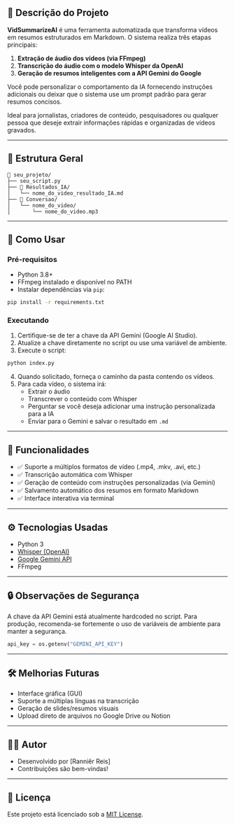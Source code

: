 ## 📜 Descrição do Projeto

**VidSummarizeAI** é uma ferramenta automatizada que transforma vídeos em resumos estruturados em Markdown. O sistema realiza três etapas principais:

1. **Extração de áudio dos vídeos (via FFmpeg)**
2. **Transcrição do áudio com o modelo Whisper da OpenAI**
3. **Geração de resumos inteligentes com a API Gemini do Google**

Você pode personalizar o comportamento da IA fornecendo instruções adicionais ou deixar que o sistema use um prompt padrão para gerar resumos concisos.

Ideal para jornalistas, criadores de conteúdo, pesquisadores ou qualquer pessoa que deseje extrair informações rápidas e organizadas de vídeos gravados.

---

## 📂 Estrutura Geral

```
📁 seu_projeto/
├── seu_script.py
├── 📁 Resultados_IA/
│   └── nome_do_video_resultado_IA.md
├── 📁 Conversao/
│   └── nome_do_video/
│       └── nome_do_video.mp3
```

---

## 🚀 Como Usar

### Pré-requisitos

- Python 3.8+
- FFmpeg instalado e disponível no PATH
- Instalar dependências via `pip`:

```bash
pip install -r requirements.txt
```

### Executando

1. Certifique-se de ter a chave da API Gemini (Google AI Studio).
2. Atualize a chave diretamente no script ou use uma variável de ambiente.
3. Execute o script:

```bash
python index.py
```

4. Quando solicitado, forneça o caminho da pasta contendo os vídeos.
5. Para cada vídeo, o sistema irá:
   - Extrair o áudio
   - Transcrever o conteúdo com Whisper
   - Perguntar se você deseja adicionar uma instrução personalizada para a IA
   - Enviar para o Gemini e salvar o resultado em `.md`

---

## 🧠 Funcionalidades

- ✅ Suporte a múltiplos formatos de vídeo (.mp4, .mkv, .avi, etc.)
- ✅ Transcrição automática com Whisper
- ✅ Geração de conteúdo com instruções personalizadas (via Gemini)
- ✅ Salvamento automático dos resumos em formato Markdown
- ✅ Interface interativa via terminal

---

## ⚙️ Tecnologias Usadas

- Python 3
- [Whisper (OpenAI)](https://github.com/openai/whisper)
- [Google Gemini API](https://ai.google.dev)
- FFmpeg

---

## 🔒 Observações de Segurança

A chave da API Gemini está atualmente hardcoded no script. Para produção, recomenda-se fortemente o uso de variáveis de ambiente para manter a segurança.

```python
api_key = os.getenv("GEMINI_API_KEY")
```

---

## 🛠️ Melhorias Futuras

- Interface gráfica (GUI)
- Suporte a múltiplas línguas na transcrição
- Geração de slides/resumos visuais
- Upload direto de arquivos no Google Drive ou Notion

---

## 🧑‍💻 Autor

- Desenvolvido por [Ranniêr Reis]
- Contribuições são bem-vindas!

---

## 📄 Licença

Este projeto está licenciado sob a [MIT License](LICENSE).
